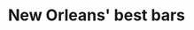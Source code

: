 ---
title: New Orleans' best bars
string_date: "June 30, 2014"
clip_url: http://www.bestofneworleans.com/gambit/NewOrleansBarFinder/Page
image_url: /images/thumbnails/2014-06-30-best-bars.png
image_alt: Best bars in New Orleans
deferred_image: true
description: The online component of Gambit's annual Best Bars issue, presented as an interactive quiz to differentiate between the different types of bars.
repo: //github.com/ThomasThoren/best-bars-2014
tools: Google Sheets API, JavaScript
---